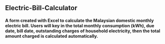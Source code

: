 ## Electric-Bill-Calculator
#### A form created with Excel to calculate the Malaysian domestic monthly electric bill. Users will key in the total monthly consumption (kWh), due date, bill date, outstanding charges of household electricity, then the total amount charged is calculated automatically.
